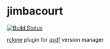 # jimbacourt

[![Build Status](https://github.com/johnlayton/asdf-rclone/workflows/main/badge.svg)](https://github.com/johnlayton/asdf-rclone/actions)


[rclone](https://github.com/rclone/rclone) plugin for [asdf](https://github.com/asdf-vm/asdf) version manager
